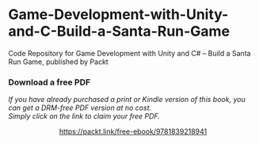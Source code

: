 # Game-Development-with-Unity-and-C-Build-a-Santa-Run-Game
Code Repository for Game Development with Unity and C# – Build a Santa Run Game, published by Packt
### Download a free PDF

 <i>If you have already purchased a print or Kindle version of this book, you can get a DRM-free PDF version at no cost.<br>Simply click on the link to claim your free PDF.</i>
<p align="center"> <a href="https://packt.link/free-ebook/9781839218941">https://packt.link/free-ebook/9781839218941 </a> </p>